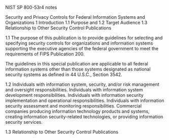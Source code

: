 NIST SP 800-53r4 notes

Security and Privacy Controls for Federal Information Systems
and Organizations
1 Introduction
1.1 Purpose and 
1.2 Target Audience
1.3 Relationship to Other Security Control Publications

1.1
The purpose of this publication is to provide guidelines for selecting and specifying security controls for organizations and information systems supporting the executive agencies of the federal government to meet the requirements of FIPS Publication 200.


The guidelines in this special publication are applicable to all federal information systems other than those systems designated as national security systems as defined in 44 U.S.C., Section 3542.

1.2 
Individuals with information system, security, and/or risk management and oversight responsibilities. Individuals with information system development responsibilities. Individuals with information security implementation and operational responsibilities. Individuals with information security assessment and monitoring responsibilities. Commercial companies producing
 information technology products and systems, creating information security-related technologies, or providing information security services.
 
 
1.3 Relationship to Other Security Control Publications
